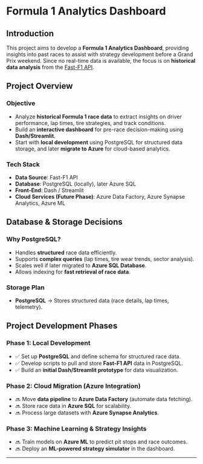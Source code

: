 # Formula 1 Analytics Dashboard

## **Introduction**
This project aims to develop a **Formula 1 Analytics Dashboard**, providing insights into past races to assist with strategy development before a Grand Prix weekend. Since no real-time data is available, the focus is on **historical data analysis** from the [Fast-F1 API](https://docs.fastf1.dev/).

## **Project Overview**
### **Objective**
- Analyze **historical Formula 1 race data** to extract insights on driver performance, lap times, tire strategies, and track conditions.
- Build an **interactive dashboard** for pre-race decision-making using **Dash/Streamlit**.
- Start with **local development** using PostgreSQL for structured data storage, and later **migrate to Azure** for cloud-based analytics.

### **Tech Stack**
- **Data Source**: Fast-F1 API
- **Database**: PostgreSQL (locally), later Azure SQL
- **Front-End**: Dash / Streamlit
- **Cloud Services (Future Phase)**: Azure Data Factory, Azure Synapse Analytics, Azure ML

## **Database & Storage Decisions**
### **Why PostgreSQL?**
- Handles **structured** race data efficiently.
- Supports **complex queries** (lap times, tire wear trends, sector analysis).
- Scales well if later migrated to **Azure SQL Database**.
- Allows indexing for **fast retrieval of race data**.

### **Storage Plan**
- **PostgreSQL** → Stores structured data (race details, lap times, telemetry).

## **Project Development Phases**
### **Phase 1: Local Development**
- ✅ Set up **PostgreSQL** and define schema for structured race data.
- ✅ Develop scripts to pull and store **Fast-F1 API** data in PostgreSQL.
- ✅ Build an **initial Dash/Streamlit prototype** for data visualization.

### **Phase 2: Cloud Migration (Azure Integration)**
- 🔜 Move **data pipeline** to **Azure Data Factory** (automate data fetching).
- 🔜 Store race data in **Azure SQL** for scalability.
- 🔜 Process large datasets with **Azure Synapse Analytics**.

### **Phase 3: Machine Learning & Strategy Insights**
- 🔜 Train models on **Azure ML** to predict pit stops and race outcomes.
- 🔜 Deploy an **ML-powered strategy simulator** in the dashboard.

---
